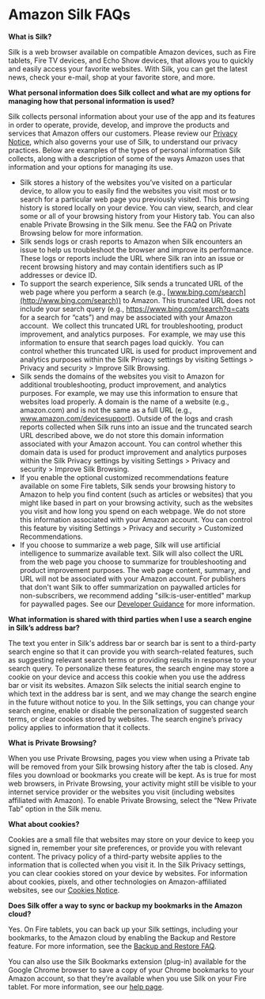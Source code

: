 Amazon Silk FAQs
================

**What is Silk?**

Silk is a web browser available on compatible Amazon devices, such as Fire tablets, Fire TV devices, and Echo Show devices, that allows you to quickly and easily access your favorite websites. With Silk, you can get the latest news, check your e-mail, shop at your favorite store, and more.

**What personal information does Silk collect and what are my options for managing how that personal information is used?**

Silk collects personal information about your use of the app and its features in order to operate, provide, develop, and improve the products and services that Amazon offers our customers. Please review our [Privacy Notice](https://www.amazon.com/privacy), which also governs your use of Silk, to understand our privacy practices. Below are examples of the types of personal information Silk collects, along with a description of some of the ways Amazon uses that information and your options for managing its use.

* Silk stores a history of the websites you’ve visited on a particular device, to allow you to easily find the websites you visit most or to search for a particular web page you previously visited. This browsing history is stored locally on your device. You can view, search, and clear some or all of your browsing history from your History tab. You can also enable Private Browsing in the Silk menu. See the FAQ on Private Browsing below for more information.
* Silk sends logs or crash reports to Amazon when Silk encounters an issue to help us troubleshoot the browser and improve its performance. These logs or reports include the URL where Silk ran into an issue or recent browsing history and may contain identifiers such as IP addresses or device ID.
* To support the search experience, Silk sends a truncated URL of the web page where you perform a search (e.g., [www.bing.com/search](http://www.bing.com/search)) to Amazon. This truncated URL does not include your search query (e.g., https://www.bing.com/search?q=cats for a search for “cats”) and may be associated with your Amazon account.  We collect this truncated URL for troubleshooting, product improvement, and analytics purposes.  For example, we may use this information to ensure that search pages load quickly.  You can control whether this truncated URL is used for product improvement and analytics purposes within the Silk Privacy settings by visiting Settings > Privacy and security > Improve Silk Browsing.
* Silk sends the domains of the websites you visit to Amazon for additional troubleshooting, product improvement, and analytics purposes. For example, we may use this information to ensure that websites load properly. A domain is the name of a website (e.g., amazon.com) and is not the same as a full URL (e.g., www.amazon.com/devicesupport). Outside of the logs and crash reports collected when Silk runs into an issue and the truncated search URL described above, we do not store this domain information associated with your Amazon account. You can control whether this domain data is used for product improvement and analytics purposes within the Silk Privacy settings by visiting Settings > Privacy and security > Improve Silk Browsing.
* If you enable the optional customized recommendations feature available on some Fire tablets, Silk sends your browsing history to Amazon to help you find content (such as articles or websites) that you might like based in part on your browsing activity, such as the websites you visit and how long you spend on each webpage. We do not store this information associated with your Amazon account. You can control this feature by visiting Settings > Privacy and security > Customized Recommendations.
* If you choose to summarize a web page, Silk will use artificial intelligence to summarize available text. Silk will also collect the URL from the web page you choose to summarize for troubleshooting and product improvement purposes. The web page content, summary, and URL will not be associated with your Amazon account. For publishers that don't want Silk to offer summarization on paywalled articles for non-subscribers, we recommend adding "silk:is-user-entitled" markup for paywalled pages. See our [Developer Guidance](https://docs.aws.amazon.com/silk/latest/developerguide/user-entitled-tag.html) for more information.

**What information is shared with third parties when I use a search engine in Silk’s address bar?**

The text you enter in Silk's address bar or search bar is sent to a third-party search engine so that it can provide you with search-related features, such as suggesting relevant search terms or providing results in response to your search query. To personalize these features, the search engine may store a cookie on your device and access this cookie when you use the address bar or visit its websites. Amazon Silk selects the initial search engine to which text in the address bar is sent, and we may change the search engine in the future without notice to you. In the Silk settings, you can change your search engine, enable or disable the personalization of suggested search terms, or clear cookies stored by websites. The search engine’s privacy policy applies to information that it collects.

**What is Private Browsing?**

When you use Private Browsing, pages you view when using a Private tab will be removed from your Silk browsing history after the tab is closed. Any files you download or bookmarks you create will be kept. As is true for most web browsers, in Private Browsing, your activity might still be visible to your internet service provider or the websites you visit (including websites affiliated with Amazon). To enable Private Browsing, select the “New Private Tab” option in the Silk menu.

**What about cookies?**

Cookies are a small file that websites may store on your device to keep you signed in, remember your site preferences, or provide you with relevant content. The privacy policy of a third-party website applies to the information that is collected when you visit it. In the Silk Privacy settings, you can clear cookies stored on your device by websites. For information about cookies, pixels, and other technologies on Amazon-affiliated websites, see our [Cookies Notice](https://www.amazon.com/gp/help/customer/display.html?nodeId=GVASXV5UZ64R4Y25).

**Does Silk offer a way to sync or backup my bookmarks in the Amazon cloud?**

Yes. On Fire tablets, you can back up your Silk settings, including your bookmarks, to the Amazon cloud by enabling the Backup and Restore feature. For more information, see the [Backup and Restore FAQ](https://www.amazon.com/gp/help/customer/display.html?nodeId=201604180).

You can also use the Silk Bookmarks extension (plug-in) available for the Google Chrome browser to save a copy of your Chrome bookmarks to your Amazon account, so that they’re available when you use Silk on your Fire tablet. For more information, see our [help page](https://www.amazon.com/gp/help/customer/display.html?nodeId=201829650).